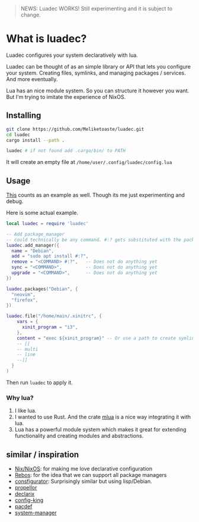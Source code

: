 > NEWS: Luadec WORKS! Still experimenting and it is subject to change.

# What is luadec?
Luadec configures your system declaratively with lua.

Luadec can be thought of as an simple library or API that lets you configure your system. Creating files, symlinks, and managing packages / services. And more eventually.

Lua has an nice module system. So you can structure it however you want. But I'm trying to imitate the experience of NixOS.

## Installing
```bash
git clone https://github.com/Meliketoaste/luadec.git
cd luadec
cargo install --path .

luadec # if not found add .cargo/bin/ to PATH
```

It will create an empty file at `/home/user/.config/luadec/config.lua`


## Usage
[This](https://github.com/Meliketoaste/luadec/blob/master/src/config.lua) counts as an example as well. Though its me just experimenting and debug.

Here is some actual example.
```lua
local luadec = require 'luadec'

-- Add package_manager
-- could technically be any command. #:? gets substituted with the packages
luadec.add_manager({
  name = "Debian",
  add = "sudo apt install #:?",
  remove = "<COMMAND> #:?",   -- Does not do anything yet
  sync = "<COMMAND>",         -- Does not do anything yet
  upgrade = "<COMMAND>",      -- Does not do anything yet
})

luadec.packages("Debian", {
  "neovim",
  "firefox",
})

luadec.file("/home/main/.xinitrc", {
    vars = {
      xinit_program = "i3",
    },
    content = "exec ${xinit_program}" -- Or use a path to create symlink or
    -- [[
    -- multi
    -- line
    --]]
  }
)
```

Then run `luadec` to apply it.

### Why lua?
1. I like lua.
2. I wanted to use Rust. And the crate [mlua](https://github.com/mlua-rs/mlua) is a nice way integrating it with lua.
3. Lua has a powerful module system which makes it great for extending functionality and creating modules and abstractions.

## similar / inspiration
- [Nix/NixOS](https://github.com/NixOS): for making me love declarative configuration
- [Rebos](https://gitlab.com/Oglo12/rebos): for the idea that we can support all package managers
- [consfigurator](https://github.com/spwhitton/consfigurator): Surprisingly similar but using lisp/Debian.
- [propellor](https://propellor.branchable.com)
- [declarix](https://github.com/stellatic/declarix)
- [config-king](https://github.com/kingdomkind/config-king)
- [pacdef](https://github.com/steven-omaha/pacdef)
- [system-manager](https://github.com/numtide/system-manager)
